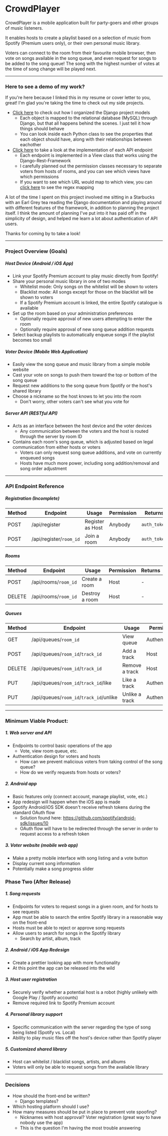 # CrowdPlayer

CrowdPlayer is a mobile application built for party-goers and other groups of music listeners.

It enables hosts to create a playlist based on a selection of music from Spotify (Premium users only), or their own personal music library.

Voters can connect to the room from their favourite mobile browser, then vote on songs available in the song queue, and even request for songs to be added to the song queue! The song with the highest number of votes at the time of song change will be played next.

---
### Here to see a demo of my work?
If you're here because I linked this in my resume or cover letter to you, great! I'm glad you're taking the time to check out my side projects.

- [Click here](https://github.com/seaneganx/CrowdPlayer/blob/master/crowd_server/crowd_control/models.py) to check out how I organized the Django project models
	- Each object is mapped to the relational database (MySQL) through Django, but that all happens behind the scenes. I just tell it how things should behave
	- You can look inside each Python class to see the properties that each object should have, along with their relationships between eachother
- [Click here](https://github.com/seaneganx/CrowdPlayer/blob/master/crowd_server/crowd_control/views.py) to take a look at the implementation of each API endpoint
	- Each endpoint is implemented in a View class that works using the Django-Rest-Framework
	- I carefully planned out the permission classes necessary to separate voters from hosts of rooms, and you can see which views have which permissions
	- If you want to see which URL would map to which view, you can [click here](https://github.com/seaneganx/CrowdPlayer/blob/master/crowd_server/crowd_control/urls.py) to see the regex mapping

A lot of the time I spent on this project involved me sitting in a Starbucks with an Earl Grey tea reading the Django documentation and playing around with different features of the framework, in addition to planning the project itself. I think the amount of planning I've put into it has paid off in the simplicity of design, and helped me learn a lot about authentication of API users.

Thanks for coming by to take a look!

---
### Project Overview (Goals)

##### Host Device (Android / iOS App)
- Link your Spotify Premium account to play music directly from Spotify!
- Share your personal music library in one of two modes
	- Whitelist mode: Only songs on the whitelist will be shown to voters
	- Blacklist mode: All songs except for those on the blacklist will be shown to voters
	- If a Spotify Premium account is linked, the entire Spotify catalogue is available
- Set up the room based on your administration preferences
	- Optionally require approval of new users attempting to enter the room
	- Optionally require approval of new song queue addition requests
- Select backup playlists to automatically enqueue songs if the playlist becomes too small

##### Voter Device (Mobile Web Application)
- Easily view the song queue and music library from a simple mobile website
- Cast your vote on songs to push them toward the top or bottom of the song queue
- Request new additions to the song queue from Spotify or the host's shared library
- Choose a nickname so the host knows to let you into the room
	- Don't worry, other voters can't see what you vote for

##### Server API (RESTful API)
- Acts as an interface between the host device and the voter devices
	- Any communication between the voters and the host is routed through the server by room ID
- Contains each room's song queue, which is adjusted based on legal communication from either hosts or voters
	- Voters can only request song queue additions, and vote on currently enqueued songs
	- Hosts have much more power, including song addition/removal and song order adjustment

---
### API Endpoint Reference

##### Registration (Incomplete)
|  Method  |  Endpoint  |  Usage  |  Permission  |  Returns  |
| -------- | ---------- | ------- | ------------ |  -------- |
| POST | /api/register | Register as Host | Anybody | `auth_token` |
| POST | /api/register/`room_id` | Join a room | Anybody | `auth_token` |

##### Rooms
|  Method  |  Endpoint  |  Usage  |  Permission  |  Returns  |
| -------- | ---------- | ------- | ------------ |  -------- |
| POST | /api/rooms/`room_id` | Create a room | Host | - |
| DELETE | /api/rooms/`room_id` | Destroy a room | Host | - |

##### Queues
|  Method  |  Endpoint  |  Usage  |  Permission  |  Returns  |
| -------- | ---------- | ------- | ------------ |  -------- |
| GET | /api/queues/`room_id` | View queue | Authenticated | Tracks |
| POST | /api/queues/`room_id`/`track_id` | Add a track | Host | Track |
| DELETE | /api/queues/`room_id`/`track_id` | Remove a track | Host | - |
| PUT | /api/queues/`room_id`/`track_id`/like | Like a track | Authenticated | Track |
| PUT | /api/queues/`room_id`/`track_id`/unlike | Unlike a track | Authenticated | Track |


---
### Minimum Viable Product:

##### 1. Web server and API
- Endpoints to control basic operations of the app
	- Vote, view room queue, etc.
- Authentication design for voters and hosts
	- How can we prevent malicious voters from taking control of the song queue?
	- How do we verify requests from hosts or voters?

##### 2. Android app
- Basic features only (connect account, manage playlist, vote, etc.)
- App redesign will happen when the iOS app is made
- Spotify Android/iOS SDK doesn't receive refresh tokens during the standard OAuth flow
	- Solution found here: https://github.com/spotify/android-sdk/issues/10
	- OAuth flow will have to be redirected through the server in order to request access to a refresh token

##### 3. Voter website (mobile web app)
- Make a pretty mobile interface with song listing and a vote button
- Display current song information
- Potentially make a song progress slider

### Phase Two (After Release)

##### 1. Song requests
- Endpoints for voters to request songs in a given room, and for hosts to see requests
- App must be able to search the entire Spotify library in a reasonable way on the front-end
- Hosts must be able to reject or approve song requests
- Allow users to search for songs in the Spotify library
	- Search by artist, album, track

##### 2. Android / iOS App Redesign
- Create a prettier looking app with more functionality
- At this point the app can be released into the wild

##### 3. Host user registration
- Securely verify whether a potential host is a robot (highly unlikely with Google Play / Spotify accounts)
- Remove required link to Spotify Premium account

##### 4. Personal library support
- Specific communication with the server regarding the type of song being listed (Spotify vs. Local)
- Ability to play music files off the host's device rather than Spotify player

##### 5. Customized shared library
- Host can whitelist / blacklist songs, artists, and albums
- Voters will only be able to request songs from the available library

---
### Decisions
- How should the front-end be written?
	- Django templates?
- Which hosting platform should I use?
- How many measures should be put in place to prevent vote spoofing?
	- Nicknames with host approval? Voter registration (great way to have nobody use the app)
	- This is the question I'm having the most trouble answering
